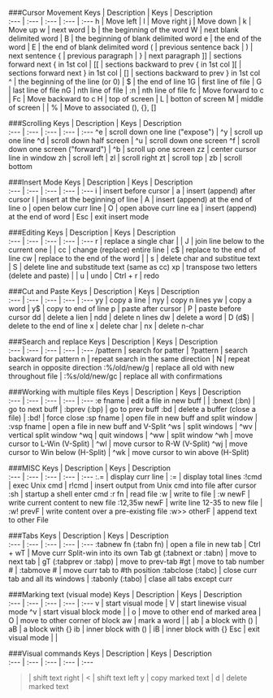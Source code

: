 

###Cursor Movement
Keys     | Description | Keys | Description   
:--- | :--- | :--- | :--- | :---
h | Move left | l | Move right
j | Move down | k | Move up
w | next word | b | the beginning of the word
W | next blank delimited word | B | the beginning of blank delimited word
e | the end of the word | E | the end of blank delimited word
( | previous sentence back | ) | next sentence
{ | previous paragraph | } | next paragraph
]] | sections forward next { in 1st col | [[ | sections backward to prev { in 1st col
][ | sections forward next } in 1st col | [] | sections backward to prev } in 1st col
^ | the beginning of the line (or 0) | $ | the end of line
1G | first line of file | G | last line of file
nG | nth line of file | :n | nth line of file
fc | Move forward to c | Fc | Move backward to c
H | top of screen | L | botton of screen
M | middle of screen | |
% | Move to associated (), {}, []


###Scrolling
Keys     | Description | Keys | Description   
:--- | :--- | :--- | :--- | :---
^e | scroll down one line ("expose") | ^y | scroll up one line
^d | scroll down half screen | ^u | scroll down one screen
^f | scroll down one screen ("forward") | ^b | scroll up one screen
zz | center cursor line in window
zh | scroll left | zl | scroll right
zt | scroll top | zb | scroll bottom

###Insert Mode
Keys     | Description | Keys | Description   
:--- | :--- | :--- | :--- | :---
i | insert before cursor | a | insert (append) after cursor
I | insert at the beginning of line | A | insert (append) at the end of line
o | open below curr line | O | open above curr line
ea | insert (append) at the end of word | Esc | exit insert mode

###Editing
Keys     | Description | Keys | Description   
:--- | :--- | :--- | :--- | :---
r | replace a single char |  | 
J | join line below to the current one | |
cc | change (replace) entire line | c$ | replace to the end of line
cw | replace to the end of the word | |
s | delete char and substitue text | S | delete line and substitude text (same as cc)
xp | transpose two letters (delete and paste) | |
u | undo | Ctrl + r | redo

###Cut and Paste
Keys     | Description | Keys | Description   
:--- | :--- | :--- | :--- | :---
yy | copy a line | nyy | copy n lines
yw | copy a word | y$ | copy to end of line
p | paste after cursor | P | paste before cursor
dd | delete a lien | ndd | delete n lines
dw | delete a word | D (d$) | delete to the end of line
x | delete char | nx | delete n-char

###Search and replace
Keys     | Description | Keys | Description   
:--- | :--- | :--- | :--- | :---
/pattern | search for patter | ?pattern | search backward for pattern
n | repeat search in the same direction | N | repeat search in opposite direction
:%/old/new/g | replace all old with new throughout file | :%s/old/new/gc | replace all with confirmations

###Working with multiple files
Keys     | Description | Keys | Description   
:--- | :--- | :--- | :--- | :---
:e fname | edit a file in new buff |  | 
:bnext (:bn) | go to next buff | :bprev (:bp) | go to prev buff
:bd | delete a buffer (close a file) | :bd! | force close
:sp fname | open file in new buff and split window | :vsp fname | open a file in new buff and V-Split
^ws | split windows | ^wv | vertical split window
^wq | quit windows | ^ww | split window
^wh | move cursor to L-Win (V-Split) | ^wl | move cursor to R-W (V-Split)
^wj | move cursor to Win below (H-Split) | ^wk | move cursor to win above (H-Split)

###MISC
Keys     | Description | Keys | Description   
:--- | :--- | :--- | :--- | :---
:.= | display curr line | := | display total lines
:!cmd | exec Unix cmd | r!cmd | insert output from Unix cmd into file after cursor
:sh | startup a shell enter cmd
:r fn | read file 
:w | write to file | :w newF | write current content to new file
:12,35w newF | write line 12-35 to new file | :w! prevF | write content over a pre-existing file
:w>> otherF | append text to other File


###Tabs
Keys     | Description | Keys | Description   
:--- | :--- | :--- | :--- | :---
:tabnew fn (:tabn fn) | open a file in new tab | Ctrl + wT  | Move curr Split-win into its own Tab
gt (:tabnext or :tabn) | move to next tab | gT (:tabprev or :tabp) | move to prev-tab
#gt | move to tab number # | :tabmove # | move curr tab to #th position
:tabclose (:tabc) | close curr tab and all its windows | :tabonly (:tabo) | clase all tabs except curr

###Marking text (visual mode)
Keys     | Description | Keys | Description   
:--- | :--- | :--- | :--- | :---
v | start visual mode | V  | start linewise visual mode
^v | start visual block mode | |
o | move to other end of marked area | O | move to other corner of block
aw | mark a word | |
ab | a block with () | aB | a block with {}
ib | inner block with () | iB | inner block with {}
Esc | exit visual mode | |


###Visual commands
Keys     | Description | Keys | Description   
:--- | :--- | :--- | :--- | :---
> | shift text right | <  | shift text left
y | copy marked text | d | delete marked text
